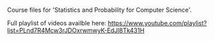 Course files for 'Statistics and Probability for Computer Science'. 

Full playlist of videos availble here: https://www.youtube.com/playlist?list=PLnd7R4Mcw3rJDOxrwmwyK-EdJl8Tk431H 


